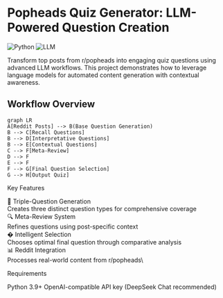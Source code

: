 # Popheads Quiz Generator: LLM-Powered Question Creation

![Python](https://img.shields.io/badge/python-3.9+-blue.svg)
![LLM](https://img.shields.io/badge/LLM-DeepSeekChat-green.svg)

Transform top posts from r/popheads into engaging quiz questions using advanced LLM workflows. This project demonstrates how to leverage language models for automated content generation with contextual awareness.

## Workflow Overview
```mermaid
graph LR
A[Reddit Posts] --> B(Base Question Generation)
B --> C[Recall Questions]
B --> D[Interpretative Questions]
B --> E[Contextual Questions]
C --> F[Meta-Review]
D --> F
E --> F
F --> G[Final Question Selection]
G --> H[Output Quiz]
```

Key Features

🎯 Triple-Question Generation\
Creates three distinct question types for comprehensive coverage\
🔍 Meta-Review System\
Refines questions using post-specific context\
� Intelligent Selection\
Chooses optimal final question through comparative analysis\
📊 Reddit Integration\
Processes real-world content from r/popheads\

Requirements

Python 3.9+
OpenAI-compatible API key (DeepSeek Chat recommended)
